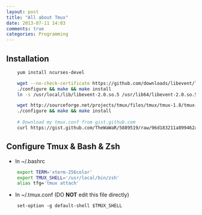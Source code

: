 ```yaml
---
layout: post
title: "All about Tmux"
date: 2013-07-11 14:03
comments: true
categories: Programming
---
```



Installation
------------
``` bash
    yum install ncurses-devel

    wget --no-check-certificate https://github.com/downloads/libevent/libevent/libevent-2.0.21-stable.tar.gz
    ./configure && make && make install    
    ln -s /usr/local/lib/libevent-2.0.so.5 /usr/lib64/libevent-2.0.so.5

    wget http://sourceforge.net/projects/tmux/files/tmux/tmux-1.8/tmux-1.8.tar.gz
    ./configure && make && make install
    
    # Download my tmux.conf from gist.github.com
    curl https://gist.github.com/TheWaWaR/5889519/raw/96d183211a899462a923a2dc1532b3490bbdd056/tmux.conf > ~/.tmux.conf

```


Configure Tmux & Bash & Zsh
---------------------------
- In ~/.bashrc

``` bash
    export TERM='xterm-256color'
    export TMUX_SHELL='/usr/local/bin/zsh'
    alias tfg='tmux attach'
``` 

- In ~/.tmux.conf (DO **NOT** edit this file directly)
```
    set-option -g default-shell $TMUX_SHELL
```

    
